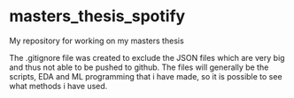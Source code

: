 # masters_thesis_spotify
My repository for working on my masters thesis


The .gitignore file was created to exclude the JSON files which are very big and thus not able to be pushed to github. 
The files will generally be the scripts, EDA and ML programming that i have made, so it is possible to see what methods i have used. 
